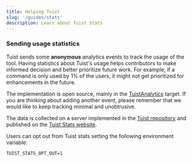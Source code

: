 ```yaml
---
title: Helping Tuist
slug: '/guides/stats'
description: Learn about Tuist Stats
---
```


### Sending usage statistics

Tuist sends some **anonymous** analytics events to track the usage of the tool.
Having statistics about Tuist's usage helps contributors to make informed decision and better prioritize future work.
For example, if a command is only used by 1% of the users, it might not get prioritized for enhancements in the future.

The implementation is open source, mainly in the [TuistAnalytics](https://github.com/tuist/tuist/tree/main/Sources/TuistAnalytics) target.
If you are thinking about adding another event, please remember that we would like to keep tracking minimal and unobtrusive.

The data is collected on a server implemented in the [Tuist repository](https://github.com/tuist/stats) and published on the
[Tuist Stats website](https://backbone.tuist.io/).

Users can opt out from Tuist stats setting the following environment variable:

```
TUIST_STATS_OPT_OUT=1
```
